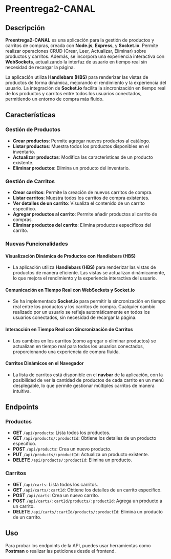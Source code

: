 # Preentrega2-CANAL

## Descripción

**Preentrega2-CANAL** es una aplicación para la gestión de productos y carritos de compras, creada con **Node.js**, **Express**, y **Socket.io**. Permite realizar operaciones CRUD (Crear, Leer, Actualizar, Eliminar) sobre productos y carritos. Además, se incorpora una experiencia interactiva con **WebSockets**, actualizando la interfaz de usuario en tiempo real sin necesidad de recargar la página.

La aplicación utiliza **Handlebars (HBS)** para renderizar las vistas de productos de forma dinámica, mejorando el rendimiento y la experiencia del usuario. La integración de **Socket.io** facilita la sincronización en tiempo real de los productos y carritos entre todos los usuarios conectados, permitiendo un entorno de compra más fluido.

## Características

### **Gestión de Productos**
- **Crear productos**: Permite agregar nuevos productos al catálogo.
- **Listar productos**: Muestra todos los productos disponibles en el inventario.
- **Actualizar productos**: Modifica las características de un producto existente.
- **Eliminar productos**: Elimina un producto del inventario.

### **Gestión de Carritos**
- **Crear carritos**: Permite la creación de nuevos carritos de compra.
- **Listar carritos**: Muestra todos los carritos de compra existentes.
- **Ver detalles de un carrito**: Visualiza el contenido de un carrito específico.
- **Agregar productos al carrito**: Permite añadir productos al carrito de compras.
- **Eliminar productos del carrito**: Elimina productos específicos del carrito.

### **Nuevas Funcionalidades**

#### **Visualización Dinámica de Productos con Handlebars (HBS)**
- La aplicación utiliza **Handlebars (HBS)** para renderizar las vistas de productos de manera eficiente. Las vistas se actualizan dinámicamente, lo que mejora el rendimiento y la experiencia interactiva del usuario.

#### **Comunicación en Tiempo Real con WebSockets y Socket.io**
- Se ha implementado **Socket.io** para permitir la sincronización en tiempo real entre los productos y los carritos de compra. Cualquier cambio realizado por un usuario se refleja automáticamente en todos los usuarios conectados, sin necesidad de recargar la página.

#### **Interacción en Tiempo Real con Sincronización de Carritos**
- Los cambios en los carritos (como agregar o eliminar productos) se actualizan en tiempo real para todos los usuarios conectados, proporcionando una experiencia de compra fluida.

#### **Carritos Dinámicos en el Navegador**
- La lista de carritos está disponible en el **navbar** de la aplicación, con la posibilidad de ver la cantidad de productos de cada carrito en un menú desplegable, lo que permite gestionar múltiples carritos de manera intuitiva.

## Endpoints

### **Productos**
- **GET** `/api/products`: Lista todos los productos.
- **GET** `/api/products/:productId`: Obtiene los detalles de un producto específico.
- **POST** `/api/products`: Crea un nuevo producto.
- **PUT** `/api/products/:productId`: Actualiza un producto existente.
- **DELETE** `/api/products/:productId`: Elimina un producto.

### **Carritos**
- **GET** `/api/carts`: Lista todos los carritos.
- **GET** `/api/carts/:cartId`: Obtiene los detalles de un carrito específico.
- **POST** `/api/carts`: Crea un nuevo carrito.
- **POST** `/api/carts/:cartId/products/:productId`: Agrega un producto a un carrito.
- **DELETE** `/api/carts/:cartId/products/:productId`: Elimina un producto de un carrito.

## Uso

Para probar los endpoints de la API, puedes usar herramientas como **Postman** o realizar las peticiones desde el frontend.


